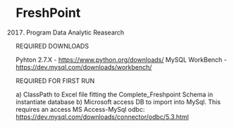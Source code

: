 # FreshPoint
2017. Program Data Analytic Reasearch

REQUIRED DOWNLOADS

Pyhton 2.7.X - https://www.python.org/downloads/ 
MySQL WorkBench - https://dev.mysql.com/downloads/workbench/

REQUIRED FOR FIRST RUN

a) ClassPath to Excel file fitting the Complete_Freshpoint Schema in instantiate database
b) Microsoft access DB to import into MySql. This requires an access MS Access-MySql odbc: https://dev.mysql.com/downloads/connector/odbc/5.3.html 
